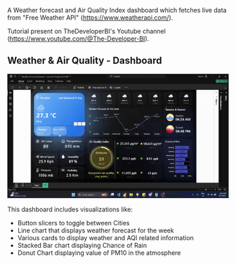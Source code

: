A Weather forecast and Air Quality Index dashboard which fetches live data from "Free Weather API" (https://www.weatherapi.com/).

Tutorial present on TheDeveloperBI's Youtube channel (https://www.youtube.com/@The-Developer-BI). 

## Weather & Air Quality - Dashboard 
![Dashboard Demo](screenshots/dashboard_vid.gif) 

This dashboard includes visualizations like: 
- Button slicers to toggle between Cities
- Line chart that displays weather forecast for the week
- Various cards to display weather and AQI related information
- Stacked Bar chart displaying Chance of Rain
- Donut Chart displaying value of PM10 in the atmosphere
